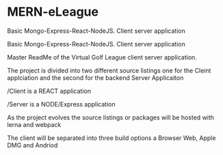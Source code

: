 # MERN-eLeague
Basic Mongo-Express-React-NodeJS. Client server application 

Basic Mongo-Express-React-NodeJS. Client server application

Master ReadMe of the Virtual Golf League client server application.

The project is divided into two different source listings one for the Cleint applciation
and the second for the backend Server Applicaiton

/Client is a REACT application

/Server is a NODE/Express application


As the project evolves the source listings or packages will be hosted with lerna and webpack

The client will be separated into three build options a Browser Web, Apple DMG and Andriod 


